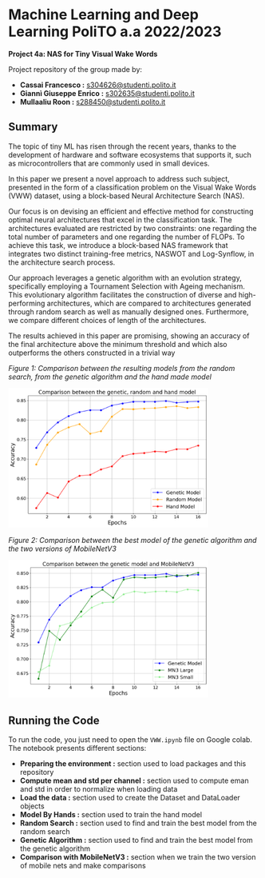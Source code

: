 # Machine Learning and Deep Learning PoliTO a.a 2022/2023


**Project 4a: NAS for Tiny Visual Wake Words**

Project repository of the group made by:
- **Cassai Francesco :** s304626@studenti.polito.it
- **Giannì Giuseppe Enrico :** s302635@studenti.polito.it
- **Mullaaliu Roon :** s288450@studenti.polito.it

## Summary
The topic of tiny ML has risen through the recent years, thanks to the development of hardware and software ecosystems 
that supports it, such as microcontrollers that are commonly used in small devices.

In this paper we present a novel approach to address such subject, presented in the form of a classification problem
on the Visual Wake Words (VWW) dataset, using a block-based Neural Architecture Search (NAS).

Our focus is on devising an efficient and effective method for constructing optimal neural architectures that excel in
the classification task. The architectures evaluated are restricted by two constraints: one regarding the total number of parameters and one regarding the number of FLOPs. To achieve this task, we introduce a block-based NAS framework that integrates two distinct training-free metrics, NASWOT and Log-Synflow, in the architecture search process.

Our approach leverages a genetic algorithm with an evolution strategy, specifically employing a Tournament Selection 
with Ageing mechanism. This evolutionary algorithm facilitates the construction of diverse and high-performing architectures, which are compared to architectures generated through random search as well as manually designed ones. 
Furthermore, we compare different choices of length of the architectures.

The results achieved in this paper are promising, showing an accuracy of the final architecture above the minimum 
threshold and which also outperforms the others constructed in a trivial way

_Figure 1: Comparison between the resulting models from the random search, from the genetic algorithm and the hand made model_

<img src="images/comp.png" width=400 alt="comparison">

_Figure 2: Comparison between the best model of the genetic algorithm and the two versions of MobileNetV3_

<img src="images/MN3_comp.png" width=400 alt="MN3_comparison">

## Running the Code
To run the code, you just need to open the `VWW.ipynb` file on Google colab.
The notebook presents different sections:
- **Preparing the environment :** section used  to load packages and this repository
- **Compute mean and std per channel :** section used to compute eman and std in order to normalize when loading data
- **Load the data :** section used to create the Dataset and DataLoader objects
- **Model By Hands :** section used to train the hand model
- **Random Search :** section used to find and train the best model from the random search
- **Genetic Algorithm :** section used to find and train the best model from the genetic algorithm
- **Comparison with MobileNetV3 :** section when we train the two version of mobile nets and make comparisons
